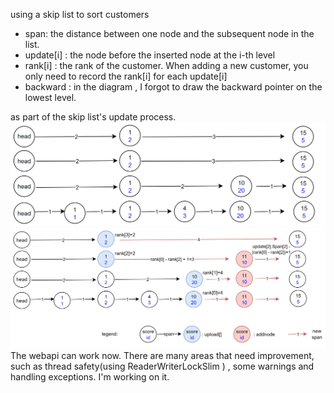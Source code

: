 using a skip list to sort customers 
* span: the distance between one node and the subsequent node in the list. 
* update[i] : the node before the inserted node at the i-th level
* rank[i] : the rank of the customer. When adding a new customer, you only need to record the rank[i] for each update[i] 
* backward : in the diagram , I forgot to draw the backward pointer on the lowest level.

as part of the skip list's update process.
![Alt text](Pictures/node.png)
![Alt text](Pictures/addnode.png)
The webapi can work now. There are many areas that need improvement, such as thread safety(using ReaderWriterLockSlim ) , some warnings and handling exceptions. I'm working on it.
